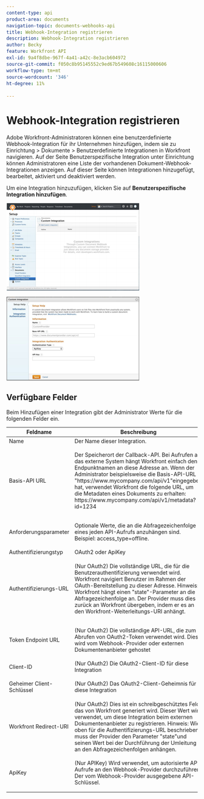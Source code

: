 ```yaml
---
content-type: api
product-area: documents
navigation-topic: documents-webhooks-api
title: Webhook-Integration registrieren
description: Webhook-Integration registrieren
author: Becky
feature: Workfront API
exl-id: 9a4f8dbe-967f-4a41-a42c-8e3acb604972
source-git-commit: f050c8b95145552c9ed67b549608c16115000606
workflow-type: tm+mt
source-wordcount: '346'
ht-degree: 11%

---
```



# Webhook-Integration registrieren

Adobe Workfront-Administratoren können eine benutzerdefinierte Webhook-Integration für ihr Unternehmen hinzufügen, indem sie zu Einrichtung > Dokumente > Benutzerdefinierte Integrationen in Workfront navigieren. Auf der Seite Benutzerspezifische Integration unter Einrichtung können Administratoren eine Liste der vorhandenen Dokument-Webhook-Integrationen anzeigen. Auf dieser Seite können Integrationen hinzugefügt, bearbeitet, aktiviert und deaktiviert werden.

Um eine Integration hinzuzufügen, klicken Sie auf **Benutzerspezifische Integration hinzufügen**.

![](assets/webhooks-integration-350x230.png)

![](assets/webhooks-integration-2-350x220.png)

## Verfügbare Felder

Beim Hinzufügen einer Integration gibt der Administrator Werte für die folgenden Felder ein.

<table style="table-layout:auto"> 
 <col> 
 <col> 
 <thead> 
  <tr> 
   <th>Feldname</th> 
   <th>Beschreibung</th> 
  </tr> 
 </thead> 
 <tbody> 
  <tr> 
   <td>Name</td> 
   <td>Der Name dieser Integration.</td> 
  </tr> 
  <tr> 
   <td>Basis-API URL</td> 
   <td> <p>Der Speicherort der Callback-API. Bei Aufrufen an das externe System hängt Workfront einfach den Endpunktnamen an diese Adresse an. Wenn der Administrator beispielsweise die Basis-API-URL "https://www.mycompany.com/api/v1"eingegeben hat, verwendet Workfront die folgende URL, um die Metadaten eines Dokuments zu erhalten: https://www.mycompany.com/api/v1/metadata?id=1234</p> </td> 
  </tr> 
  <tr> 
   <td>Anforderungsparameter</td> 
   <td> <p>Optionale Werte, die an die Abfragezeichenfolge eines jeden API-Aufrufs anzuhängen sind. Beispiel: access_type=offline. </p> </td> 
  </tr> 
  <tr> 
   <td>Authentifizierungstyp</td> 
   <td>OAuth2 oder ApiKey</td> 
  </tr> 
  <tr> 
   <td>Authentifizierungs-URL</td> 
   <td> <p>(Nur OAuth2) Die vollständige URL, die für die Benutzerauthentifizierung verwendet wird. Workfront navigiert Benutzer im Rahmen der OAuth-Bereitstellung zu dieser Adresse. Hinweis: Workfront hängt einen "state"-Parameter an die Abfragezeichenfolge an. Der Provider muss dies zurück an Workfront übergeben, indem er es an den Workfront-Weiterleitungs-URI anhängt.</p> </td> 
  </tr> 
  <tr> 
   <td>Token Endpoint URL</td> 
   <td> <p>(Nur OAuth2) Die vollständige API-URL, die zum Abrufen von OAuth2-Token verwendet wird. Dies wird vom Webhook-Provider oder externen Dokumentenanbieter gehostet</p> </td> 
  </tr> 
  <tr> 
   <td>Client-ID</td> 
   <td>(Nur OAuth2) Die OAuth2-Client-ID für diese Integration</td> 
  </tr> 
  <tr> 
   <td>Geheimer Client-Schlüssel</td> 
   <td> <p>(Nur OAuth2) Das OAuth2-Client-Geheimnis für diese Integration</p> </td> 
  </tr> 
  <tr> 
   <td>Workfront Redirect-URI</td> 
   <td>(Nur OAuth2) Dies ist ein schreibgeschütztes Feld, das von Workfront generiert wird. Dieser Wert wird verwendet, um diese Integration beim externen Dokumentenanbieter zu registrieren. Hinweis: Wie oben für die Authentifizierungs-URL beschrieben, muss der Provider den Parameter "state"und seinen Wert bei der Durchführung der Umleitung an den Abfragezeichenfolgen anhängen.</td> 
  </tr> 
  <tr> 
   <td>ApiKey</td> 
   <td> <p>(Nur APIKey) Wird verwendet, um autorisierte API-Aufrufe an den Webhook-Provider durchzuführen. Der vom Webhook-Provider ausgegebene API-Schlüssel.</p> </td> 
  </tr> 
 </tbody> 
</table>
